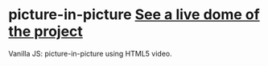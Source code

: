 # picture-in-picture [See a live dome of the project](https://ahmed-roshdy-1.github.io/picture-in-picture/)
 Vanilla JS: picture-in-picture using HTML5 video.
